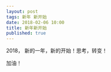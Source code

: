 ```yaml
---
layout: post
tags: 新年 新开始
date: 2018-02-06 10:00
title: 新年新开始
published: true
---
```


2018， 新的一年，新的开始！思考，转变！
<!--more-->

加油！